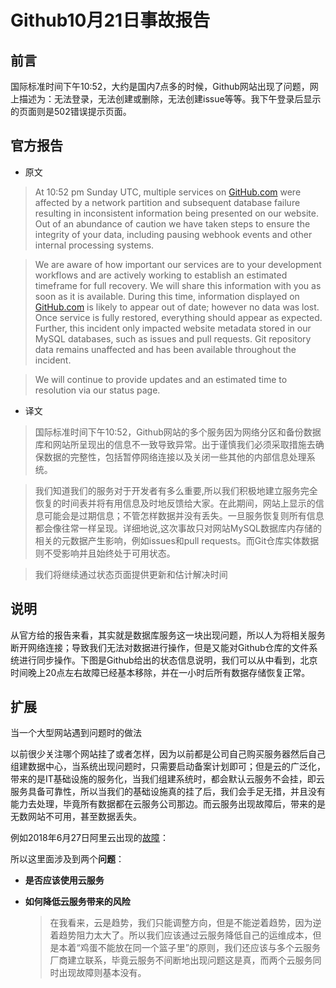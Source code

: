 # Github10月21日事故报告

## **前言**

国际标准时间下午10:52，大约是国内7点多的时候，Github网站出现了问题，网上描述为：无法登录，无法创建或删除，无法创建issue等等。我下午登录后显示的页面则是502错误提示页面。

## **官方报告**

- 原文

> At 10:52 pm Sunday UTC, multiple services on [GitHub.com](http://GitHub.com) were affected by a network partition and subsequent database failure resulting in inconsistent information being presented on our website. Out of an abundance of caution we have taken steps to ensure the integrity of your data, including pausing webhook events and other internal processing systems.

> We are aware of how important our services are to your development workflows and are actively working to establish an estimated timeframe for full recovery. We will share this information with you as soon as it is available. During this time, information displayed on [GitHub.com](http://GitHub.com) is likely to appear out of date; however no data was lost. Once service is fully restored, everything should appear as expected. Further, this incident only impacted website metadata stored in our MySQL databases, such as issues and pull requests. Git repository data remains unaffected and has been available throughout the incident.

> We will continue to provide updates and an estimated time to resolution via our status page.

- 译文

> 国际标准时间下午10:52，Github网站的多个服务因为网络分区和备份数据库和网站所呈现出的信息不一致导致异常。出于谨慎我们必须采取措施去确保数据的完整性，包括暂停网络连接以及关闭一些其他的内部信息处理系统。

> 我们知道我们的服务对于开发者有多么重要,所以我们积极地建立服务完全恢复的时间表并将有用信息及时地反馈给大家。在此期间，网站上显示的信息可能会是过期信息；不管怎样数据并没有丢失。一旦服务恢复则所有信息都会像往常一样呈现。详细地说,这次事故只对网站MySQL数据库内存储的相关的元数据产生影响，例如issues和pull requests。而Git仓库实体数据则不受影响并且始终处于可用状态。

> 我们将继续通过状态页面提供更新和估计解决时间

## **说明**

从官方给的报告来看，其实就是数据库服务这一块出现问题，所以人为将相关服务断开网络连接；导致我们无法对数据进行操作，但是又能对Github仓库的文件系统进行同步操作。下图是Github给出的状态信息说明，我们可以从中看到，北京时间晚上20点左右故障已经基本移除，并在一小时后所有数据存储恢复正常。

## **扩展**

当一个大型网站遇到问题时的做法

以前很少关注哪个网站挂了或者怎样，因为以前都是公司自己购买服务器然后自己组建数据中心，当系统出现问题时，只需要启动备案计划即可；但是云的广泛化，带来的是IT基础设施的服务化，当我们组建系统时，都会默认云服务不会挂，即云服务具备可靠性，所以当我们的基础设施真的挂了后，我们会手足无措，并且没有能力去处理，毕竟所有数据都在云服务公司那边。而云服务出现故障后，带来的是无数网站不可用，甚至数据丢失。

例如2018年6月27日阿里云出现的[故障](https://bbs.aliyun.com/read/581590.html?spm=5176.10695662.1996646101.searchclickresult.711b46f42U3bhk)：

所以这里面涉及到两个**问题**：

- **是否应该使用云服务**

- **如何降低云服务带来的风险**

  > 在我看来，云是趋势，我们只能调整方向，但是不能逆着趋势，因为逆着趋势阻力太大了。所以我们应该通过云服务降低自己的运维成本，但是本着“鸡蛋不能放在同一个篮子里”的原则，我们还应该与多个云服务厂商建立联系，毕竟云服务不间断地出现问题这是真，而两个云服务同时出现故障则基本没有。